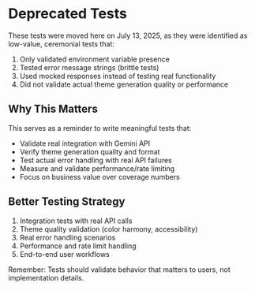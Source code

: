 # Deprecated Tests

These tests were moved here on July 13, 2025, as they were identified as low-value, ceremonial tests that:

1. Only validated environment variable presence
2. Tested error message strings (brittle tests)
3. Used mocked responses instead of testing real functionality
4. Did not validate actual theme generation quality or performance

## Why This Matters

This serves as a reminder to write meaningful tests that:

- Validate real integration with Gemini API
- Verify theme generation quality and format
- Test actual error handling with real API failures
- Measure and validate performance/rate limiting
- Focus on business value over coverage numbers

## Better Testing Strategy

1. Integration tests with real API calls
2. Theme quality validation (color harmony, accessibility)
3. Real error handling scenarios
4. Performance and rate limit handling
5. End-to-end user workflows

Remember: Tests should validate behavior that matters to users, not implementation details.
